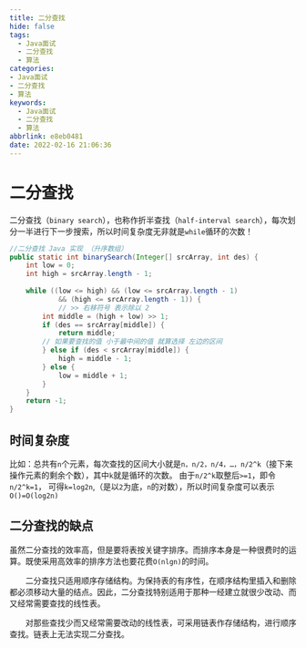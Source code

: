 ```yaml
---
title: 二分查找
hide: false
tags:
  - Java面试
  - 二分查找
  - 算法
categories: 
- Java面试
- 二分查找
- 算法
keywords:
  - Java面试
  - 二分查找
  - 算法
abbrlink: e8eb0481
date: 2022-02-16 21:06:36
---
```


# 二分查找

二分查找（``binary search``），也称作折半查找（``half-interval search``），每次划分一半进行下一步搜索，所以时间复杂度无非就是``while``循环的次数！

<!-- more -->

```java
//二分查找 Java 实现 （升序数组）
public static int binarySearch(Integer[] srcArray, int des) {
    int low = 0;
    int high = srcArray.length - 1;
 
    while ((low <= high) && (low <= srcArray.length - 1)
            && (high <= srcArray.length - 1)) {
            // >> 右移符号 表示除以 2
        int middle = (high + low) >> 1;
        if (des == srcArray[middle]) {
            return middle;
        // 如果要查找的值 小于最中间的值 就算选择 左边的区间
        } else if (des < srcArray[middle]) {
            high = middle - 1;
        } else {
            low = middle + 1;
        }
    }
    return -1;
}
```
## 时间复杂度

比如：总共有``n``个元素，每次查找的区间大小就是``n，n/2，n/4，…，n/2^k``（接下来操作元素的剩余个数），其中``k``就是循环的次数。
由于``n/2^k``取整后``>=1``，即令``n/2^k=1``，
可得``k=log2n``,（是以``2``为底，``n``的对数），所以时间复杂度可以表示``O()=O(log2n)``

## 二分查找的缺点

虽然二分查找的效率高，但是要将表按关键字排序。而排序本身是一种很费时的运算。既使采用高效率的排序方法也要花费``O(nlgn)``的时间。

　　二分查找只适用顺序存储结构。为保持表的有序性，在顺序结构里插入和删除都必须移动大量的结点。因此，二分查找特别适用于那种一经建立就很少改动、而又经常需要查找的线性表。

　　对那些查找少而又经常需要改动的线性表，可采用链表作存储结构，进行顺序查找。链表上无法实现二分查找。









